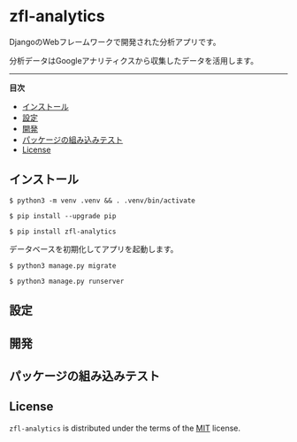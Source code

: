 # zfl-analytics

DjangoのWebフレームワークで開発された分析アプリです。

分析データはGoogleアナリティクスから収集したデータを活用します。


-----

**目次**
- [インストール](#インストール)
- [設定](#設定)
- [開発](#開発)
- [パッケージの組み込みテスト](#パッケージの組み込みテスト)
- [License](#license)

## インストール


```console
$ python3 -m venv .venv && . .venv/bin/activate

$ pip install --upgrade pip

$ pip install zfl-analytics
```


データベースを初期化してアプリを起動します。

```console
$ python3 manage.py migrate

$ python3 manage.py runserver
```

## 設定


## 開発


## パッケージの組み込みテスト



## License

`zfl-analytics` is distributed under the terms of the [MIT](https://spdx.org/licenses/MIT.html) license.
